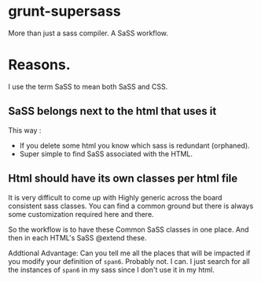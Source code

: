 grunt-supersass
===============

More than just a sass compiler. A SaSS workflow.


# Reasons. 

I use the term SaSS to mean both SaSS and CSS.

## SaSS belongs next to the html that uses it 
This way : 
* If you delete some html you know which sass is redundant (orphaned).
* Super simple to find SaSS associated with the HTML. 


## Html should have its own classes per html file
It is very difficult to come up with Highly generic across the board consistent sass classes. 
You can find a common ground but there is always some customization required here and there. 

So the workflow is to have these Common SaSS classes in one place. 
And then in each HTML's SaSS @extend these. 

Addtional Advantage: Can you tell me all the places that will be impacted if you modify 
your definition of `span6`. Probably not. I can. I just search for all the instances of `span6` in my sass
since I don't use it in my html. 
